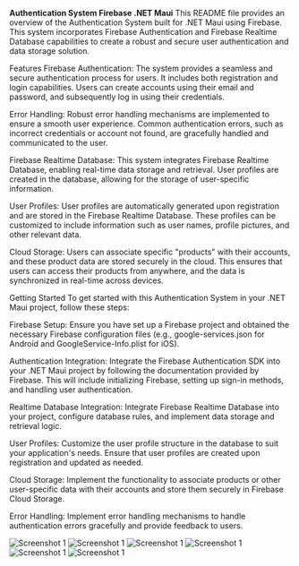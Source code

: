 **Authentication System Firebase .NET Maui**
This README file provides an overview of the Authentication System built for .NET Maui using Firebase. This system incorporates Firebase Authentication and Firebase Realtime Database capabilities to create a robust and secure user authentication and data storage solution.

Features
Firebase Authentication: The system provides a seamless and secure authentication process for users. It includes both registration and login capabilities. Users can create accounts using their email and password, and subsequently log in using their credentials.

Error Handling: Robust error handling mechanisms are implemented to ensure a smooth user experience. Common authentication errors, such as incorrect credentials or account not found, are gracefully handled and communicated to the user.

Firebase Realtime Database: This system integrates Firebase Realtime Database, enabling real-time data storage and retrieval. User profiles are created in the database, allowing for the storage of user-specific information.

User Profiles: User profiles are automatically generated upon registration and are stored in the Firebase Realtime Database. These profiles can be customized to include information such as user names, profile pictures, and other relevant data.

Cloud Storage: Users can associate specific "products" with their accounts, and these product data are stored securely in the cloud. This ensures that users can access their products from anywhere, and the data is synchronized in real-time across devices.

Getting Started
To get started with this Authentication System in your .NET Maui project, follow these steps:

Firebase Setup: Ensure you have set up a Firebase project and obtained the necessary Firebase configuration files (e.g., google-services.json for Android and GoogleService-Info.plist for iOS).

Authentication Integration: Integrate the Firebase Authentication SDK into your .NET Maui project by following the documentation provided by Firebase. This will include initializing Firebase, setting up sign-in methods, and handling user authentication.

Realtime Database Integration: Integrate Firebase Realtime Database into your project, configure database rules, and implement data storage and retrieval logic.

User Profiles: Customize the user profile structure in the database to suit your application's needs. Ensure that user profiles are created upon registration and updated as needed.

Cloud Storage: Implement the functionality to associate products or other user-specific data with their accounts and store them securely in Firebase Cloud Storage.

Error Handling: Implement error handling mechanisms to handle authentication errors gracefully and provide feedback to users.

![Screenshot 1](./screenshots/MainPage.png)
![Screenshot 1](./screenshots/AuthPage.png)
![Screenshot 1](./screenshots/Register.png)
![Screenshot 1](./screenshots/authFirebase.png)
![Screenshot 1](./screenshots/ProductPage.png)
![Screenshot 1](./screenshots/RealtimeFirebase.png)
